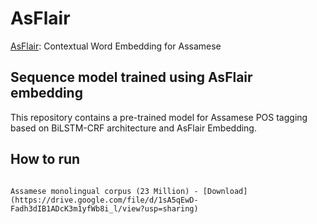 # AsFlair
[AsFlair](https://drive.google.com/file/d/1oZG5HoWnbPXM2a0_NLy4YRqAyvqZFeHP/view?usp=drive_link): Contextual Word Embedding for Assamese


## Sequence model trained using AsFlair embedding

This repository contains a pre-trained model for Assamese POS tagging based on BiLSTM-CRF architecture and AsFlair Embedding.
## How to run

<!-- Download the pre-trained model [link](https://drive.google.com/file/d/1MC7mVOguotsPEnpLiL20ag97O7siMqvU/view?usp=sharing)

```
from flair.models import SequenceTagger
from flair.data import  Sentence, Token

# Load the tagger

model = SequenceTagger.load('AsFlair.pt')

#  create example sentence
sen='ভাৰতীয় পেচ বলাৰ জৱাগল শ্রীনাথে আক্রমণ কৰিবলৈ আৰম্ভ কৰি প্রথম বলটোতেই শ্রীলংকাপেনাৰ ৰমেশ কালুৱিথার্ণাক পেভিলিয়নলৈ পঠিয়াইছিল ৷'
sentence = Sentence(sen)

# predict tags and print
model.predict(sentence)
print(sentence.to_tagged_string()) -->

```

Assamese monolingual corpus (23 Million) - [Download](https://drive.google.com/file/d/1sA5qEwD-Fadh3dIB1ADcK3m1yfWb8i_l/view?usp=sharing) 
